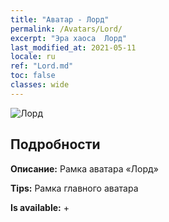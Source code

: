 ```yaml
---
title: "Аватар - Лорд"
permalink: /Avatars/Lord/
excerpt: "Эра хаоса  Лорд"
last_modified_at: 2021-05-11
locale: ru
ref: "Lord.md"
toc: false
classes: wide
---
```

 ![Лорд](/images/a/bg_head_mainView.png)

## Подробности

 **Описание:** Рамка аватара «Лорд» 

 **Tips:** Рамка главного аватара 

 **Is available:**  + 


